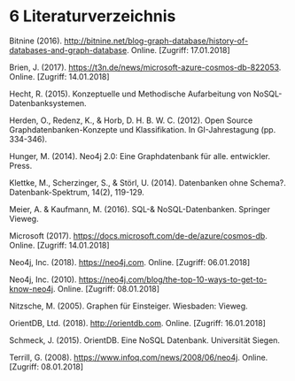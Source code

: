# 6 Literaturverzeichnis

Bitnine (2016). http://bitnine.net/blog-graph-database/history-of-databases-and-graph-database. Online. [Zugriff: 17.01.2018]

Brien, J. (2017). https://t3n.de/news/microsoft-azure-cosmos-db-822053. Online. [Zugriff: 14.01.2018]

Hecht, R. (2015). Konzeptuelle und Methodische Aufarbeitung von NoSQL-Datenbanksystemen.

Herden, O., Redenz, K., & Horb, D. H. B. W. C. (2012). Open Source Graphdatenbanken-Konzepte und Klassifikation. In GI-Jahrestagung (pp. 334-346).

Hunger, M. (2014). Neo4j 2.0: Eine Graphdatenbank für alle. entwickler. Press.

Klettke, M., Scherzinger, S., & Störl, U. (2014). Datenbanken ohne Schema?. Datenbank-Spektrum, 14(2), 119-129.

Meier, A. & Kaufmann, M. (2016). SQL-& NoSQL-Datenbanken. Springer Vieweg.

Microsoft (2017). https://docs.microsoft.com/de-de/azure/cosmos-db. Online. [Zugriff: 14.01.2018]

Neo4j, Inc. (2018). https://neo4j.com. Online. [Zugriff: 06.01.2018]

Neo4j, Inc. (2010). https://neo4j.com/blog/the-top-10-ways-to-get-to-know-neo4j. Online. [Zugriff: 08.01.2018]

Nitzsche, M. (2005). Graphen für Einsteiger. Wiesbaden: Vieweg.

OrientDB, Ltd. (2018). http://orientdb.com. Online. [Zugriff: 16.01.2018]

Schmeck, J. (2015). OrientDB. Eine NoSQL Datenbank. Universität Siegen.

Terrill, G. (2008). https://www.infoq.com/news/2008/06/neo4j. Online. [Zugriff: 08.01.2018]